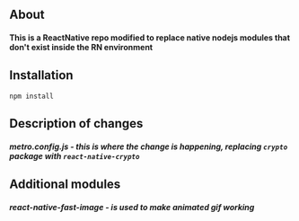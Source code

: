 ## About
#### This is a ReactNative repo modified to replace native nodejs modules that don't exist inside the RN environment

## Installation

`npm install`

## Description of changes

##### metro.config.js - this is where the change is happening, replacing `crypto` package with `react-native-crypto`

## Additional modules

##### react-native-fast-image - is used to make animated gif working